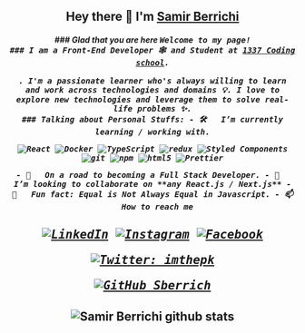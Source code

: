 <h2 align="center"> <b>Hey there 👋 I'm <a href="https://www.linkedin.com/in/samirberrichi/" target="_blank" >Samir Berrichi</a></b></h2>
<h5 align="center">
  ### Glad that you are here 
<samp>
Welcome to my page!<br/>
### I am a <b>Front-End Developer 🕸️</b> and Student at <a href="https://1337.ma/" target="_blank">1337 Coding school</a>.<br/><br/>
  <!--& Computer Science Student 🎓 at [1337 Coding School](1337.ma) 🏛-->. I'm a passionate learner who's always willing to learn and work across technologies and domains 💡. I love to explore new technologies and leverage them to solve real-life problems ✨.
<br/>
  ### Talking about Personal Stuffs:
- 🛠 &nbsp; I’m currently learning / working with</a>. <p>
  <img alt="React" src="https://img.shields.io/badge/-React-45b8d8?style=flat-square&logo=react&logoColor=white" />
  <img alt="Docker" src="https://img.shields.io/badge/-Docker-46a2f1?style=flat-square&logo=docker&logoColor=white" />
  <img alt="TypeScript" src="https://img.shields.io/badge/-TypeScript-007ACC?style=flat-square&logo=typescript&logoColor=white" />
  <img alt="redux" src="https://img.shields.io/badge/-Redux-764ABC?style=flat-square&logo=redux&logoColor=white" />
  <img alt="Styled Components" src="https://img.shields.io/badge/-Styled_Components-db7092?style=flat-square&logo=styled-components&logoColor=white" />
  <img alt="git" src="https://img.shields.io/badge/-Git-F05032?style=flat-square&logo=git&logoColor=white" />
  <img alt="npm" src="https://img.shields.io/badge/-NPM-CB3837?style=flat-square&logo=npm&logoColor=white" />
  <img alt="html5" src="https://img.shields.io/badge/-HTML5-E34F26?style=flat-square&logo=html5&logoColor=white" />
  <img alt="Prettier" src="https://img.shields.io/badge/-Prettier-F7B93E?style=flat-square&logo=prettier&logoColor=white" />
</p>
- 🚀 &nbsp; On a road to becoming a Full Stack Developer.
- 👯 &nbsp; I’m looking to collaborate on **any React.js / Next.js**
- 👾 &nbsp; Fun fact: Equal is Not Always Equal in Javascript.
- 📫 &nbsp; How to reach me 
  <h2 align="center">
<a  href="https://www.linkedin.com/in/samirberrichi/" target="_blank"><img src="https://img.shields.io/badge/LinkedIn-%230077B5.svg?&style=flat-square&logo=linkedin&logoColor=white" alt="LinkedIn"></a>
<a  href="https://instagram.com/berrichi_samir" target="_blank"><img src="https://img.shields.io/badge/Instagram-%23E4405F.svg?&style=flat-square&logo=instagram&logoColor=white" alt="Instagram"></a>
<a  href="https://www.facebook.com/" target="_blank"><img src="https://img.shields.io/badge/Facebook-%231877F2.svg?&style=flat-square&logo=facebook&logoColor=white" alt="Facebook"></a>
  


[![Twitter: imthepk](https://img.shields.io/twitter/follow/berrichisamir?style=social)](https://twitter.com/berrichisamir)
  
[![GitHub Sberrich](https://img.shields.io/github/followers/Sberrich?label=follow&style=social)](https://github.com/Sberrich)
  

  
</h2>

 


</samp>
</h5>
<h2 align="center">
  
<img align='center' src='https://github-readme-stats.vercel.app/api?username=sberrich&hide_title=false&show_icons=true&include_all_commits=true&count_private=true&theme=buefy' alt='Samir Berrichi github stats'>
</h2>

<br/>
<br/>

<br/>
<br/>


